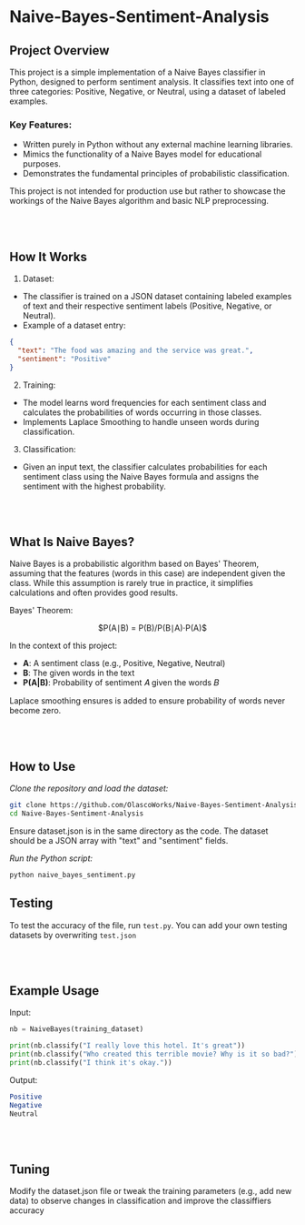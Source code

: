 # Naive-Bayes-Sentiment-Analysis

## Project Overview
This project is a simple implementation of a Naive Bayes classifier in Python, designed to perform sentiment analysis. It classifies text into one of three categories: Positive, Negative, or Neutral, using a dataset of labeled examples.

### Key Features:
* Written purely in Python without any external machine learning libraries.
* Mimics the functionality of a Naive Bayes model for educational purposes.
* Demonstrates the fundamental principles of probabilistic classification.

This project is not intended for production use but rather to showcase the workings of the Naive Bayes algorithm and basic NLP preprocessing.


<br></br>
## How It Works
1. Dataset:
* The classifier is trained on a JSON dataset containing labeled examples of text and their respective sentiment labels (Positive, Negative, or Neutral).
* Example of a dataset entry:
```json
{
  "text": "The food was amazing and the service was great.",
  "sentiment": "Positive"
}
```
2. Training:
* The model learns word frequencies for each sentiment class and calculates the probabilities of words occurring in those classes.
* Implements Laplace Smoothing to handle unseen words during classification.

3. Classification:
* Given an input text, the classifier calculates probabilities for each sentiment class using the Naive Bayes formula and assigns the sentiment with the highest probability.


<br></br>
## What Is Naive Bayes?
Naive Bayes is a probabilistic algorithm based on Bayes' Theorem, assuming that the features (words in this case) are independent given the class. While this assumption is rarely true in practice, it simplifies calculations and often provides good results.

Bayes' Theorem:
<p align="center">$P(A∣B) = P(B)/P(B∣A)⋅P(A)$</p>
 
In the context of this project:
* **A**: A sentiment class (e.g., Positive, Negative, Neutral)
* **B**: The given words in the text
* **P(A|B)**: Probability of sentiment 𝐴 given the words 𝐵

Laplace smoothing ensures is added to ensure probability of words never become zero.


<br></br>
## How to Use
*Clone the repository and load the dataset:*
```bash
git clone https://github.com/OlascoWorks/Naive-Bayes-Sentiment-Analysis.git
cd Naive-Bayes-Sentiment-Analysis
```
Ensure dataset.json is in the same directory as the code. The dataset should be a JSON array with "text" and "sentiment" fields.

*Run the Python script:*

```bash
python naive_bayes_sentiment.py
```


## Testing
To test the accuracy of the file, run `test.py`. You can add your own testing datasets by overwriting `test.json`


<br></br>
## Example Usage
Input:
```python
nb = NaiveBayes(training_dataset)

print(nb.classify("I really love this hotel. It's great"))
print(nb.classify("Who created this terrible movie? Why is it so bad?"))
print(nb.classify("I think it's okay."))
```

Output:
```mathematica
Positive
Negative
Neutral
```


<br></br>
## Tuning
Modify the dataset.json file or tweak the training parameters (e.g., add new data) to observe changes in classification and improve the classiffiers accuracy
